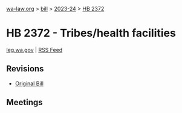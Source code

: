 [wa-law.org](/) > [bill](/bill/) > [2023-24](/bill/2023-24/) > [HB 2372](/bill/2023-24/hb/2372/)

# HB 2372 - Tribes/health facilities
[leg.wa.gov](https://app.leg.wa.gov/billsummary?BillNumber=2372&Year=2023&Initiative=false) | [RSS Feed](./rss.xml)

## Revisions
* [Original Bill](1/)

## Meetings